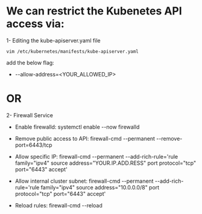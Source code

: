 # We can restrict the Kubenetes API access via:

1- Editing the kube-apiserver.yaml file
```
vim /etc/kubernetes/manifests/kube-apiserver.yaml
```
add the below flag:
- --allow-address=<YOUR_ALLOWED_IP>

# OR

2- Firewall Service

- Enable firewalld:
   systemctl enable --now firewalld

- Remove public access to API:
   firewall-cmd --permanent --remove-port=6443/tcp

- Allow specific IP:
   firewall-cmd --permanent --add-rich-rule='rule family="ipv4" source address="YOUR.IP.ADD.RESS" port protocol="tcp" port="6443" accept'

- Allow internal cluster subnet:
   firewall-cmd --permanent --add-rich-rule='rule family="ipv4" source address="10.0.0.0/8" port protocol="tcp" port="6443" accept'

- Reload rules:
   firewall-cmd --reload
 
